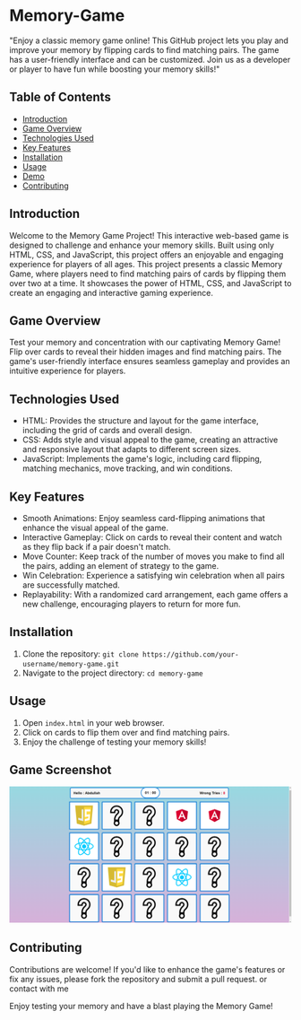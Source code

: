 # Memory-Game
"Enjoy a classic memory game online! This GitHub project lets you play and improve your memory by flipping cards to find matching pairs. The game has a user-friendly interface and can be customized. Join us as a developer or player to have fun while boosting your memory skills!"

## Table of Contents
- [Introduction](#introduction)
- [Game Overview](#game-overview)
- [Technologies Used](#technologies-used)
- [Key Features](#key-features)
- [Installation](#installation)
- [Usage](#usage)
- [Demo](#demo)
- [Contributing](#contributing)

## Introduction
Welcome to the Memory Game Project! This interactive web-based game is designed to challenge and enhance your memory skills. Built using only HTML, CSS, and JavaScript, this project offers an enjoyable and engaging experience for players of all ages.
This project presents a classic Memory Game, where players need to find matching pairs of cards by flipping them over two at a time. It showcases the power of HTML, CSS, and JavaScript to create an engaging and interactive gaming experience.

## Game Overview
Test your memory and concentration with our captivating Memory Game! Flip over cards to reveal their hidden images and find matching pairs. The game's user-friendly interface ensures seamless gameplay and provides an intuitive experience for players.

## Technologies Used
- HTML: Provides the structure and layout for the game interface, including the grid of cards and overall design.
- CSS: Adds style and visual appeal to the game, creating an attractive and responsive layout that adapts to different screen sizes.
- JavaScript: Implements the game's logic, including card flipping, matching mechanics, move tracking, and win conditions.

## Key Features
- Smooth Animations: Enjoy seamless card-flipping animations that enhance the visual appeal of the game.
- Interactive Gameplay: Click on cards to reveal their content and watch as they flip back if a pair doesn't match.
- Move Counter: Keep track of the number of moves you make to find all the pairs, adding an element of strategy to the game.
- Win Celebration: Experience a satisfying win celebration when all pairs are successfully matched.
- Replayability: With a randomized card arrangement, each game offers a new challenge, encouraging players to return for more fun.

## Installation
1. Clone the repository: `git clone https://github.com/your-username/memory-game.git`
2. Navigate to the project directory: `cd memory-game`

## Usage
1. Open `index.html` in your web browser.
2. Click on cards to flip them over and find matching pairs.
3. Enjoy the challenge of testing your memory skills!

## Game Screenshot
<picture align="center"><img src = "https://github.com/AbdullahAbdelglil/Memory-Game/blob/main/pictures/game-2%20(1).png" width = 600px></picture>

## Contributing
Contributions are welcome! If you'd like to enhance the game's features or fix any issues, please fork the repository and submit a pull request.
or contact with me 

Enjoy testing your memory and have a blast playing the Memory Game!

